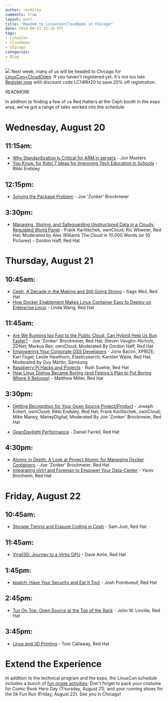 ```yaml
---
author: rendsley
comments: true
layout: post
title: "Headed to LinuxCon+CloudOpen in Chicago"
date: 2014-08-13 15:38 UTC
tags:
- LinuxCon
- CloudOpen
- Chicago
categories:
- Blog
---
```

![](blog/lfsquare.jpg)
Next week, many of us will be headed to Chicago for [LinuxCon+CloudOpen](http://events.linuxfoundation.org/events/linuxcon-north-america). If you haven't registered yet, it's not too late. [Register now](https://www.regonline.com/register/checkin.aspx?EventId=1311650&MethodId=0&EventSessionId=&startnewreg=1) with discount code LC14RH20 to save 20% off registration. 

READMORE

In addition to finding a few of us Red Hatters at the Ceph booth in the expo area, we've got a range of talks worked into the schedule:

Wednesday, August 20
====================
 
11:15am:
--------
 
* [Why Standardization Is Critical for ARM in servers](http://sched.co/1h4ZEUx) - Jon Masters
* [You Know, for Kids! 7 Ideas for Improving Tech Education in Schools](http://sched.co/1jQnCxA) - Rikki Endsley

12:15pm:
--------

* [Solving the Package Problem](http://sched.co/1jQnL3Z) - Joe 'Zonker' Brockmeier

3:30pm:
-------
 
* [Managing, Storing, and Safeguarding Unstructured Data in a Cloudy, Regulated World Panel](http://sched.co/1jQjv4v) - Frank Karlitschek, ownCloud; Ric Wheeler, Red Hat; Moderated by Alex Williams The Cloud in 10,000 Words (or 10 Pictures) - Gordon Haff, Red Hat
 
Thursday, August 21
===================
 
10:45am:
-------

* [Ceph, A Decade in the Making and Still Going Strong](http://sched.co/1jQokL2) - Sage Weil, Red Hat 
* [How Docker Enablement Makes Linux Container Easy to Deploy on Enterprise Linux](http://sched.co/1q4CAZb) - Linda Wang, Red Hat

11:45am:
--------

* [Are We Running too Fast to the Public Cloud, Can Hybrid Help Us Run Faster?](http://sched.co/SxtmWX) - Joe 'Zonker' Brockmeier, Red Hat; Steven Vaughn-Nichols, ZDNet; Markus Rex, ownCloud; Moderated By Gordon Haff, Red Hat 
* [Empowering Your Corporate OSS Developers](http://sched.co/1nC1E6p) - Jono Bacon, XPRIZE; Karl Fogel; Leslie Hawthorn, Elasticsearch; Karsten Wade, Red Hat; Moderated by Guy Martin, Samsung 
* [Raspberry Pi Hacks and Projects](http://sched.co/1jQjIF1) - Ruth Suehle, Red Hat 
* [How Linux Distros Became Boring (and Fedora's Plan to Put Boring Where It Belongs)](http://sched.co/1jQoySF) - Matthew Miller, Red Hat

3:30pm:
-------

* [Getting Recognition for Your Open Source Project/Product](http://sched.co/SxumdA) - Joseph Eckert, ownCloud; Rikki Endsley, Red Hat; Frank Karlitschek, ownCloud; Mike Maney, ManeyDigital; Moderated By Joe 'Zonker' Brockmeier, Red Hat 

* [OpenDaylight Performance](http://sched.co/1mPrfLc) - Daniel Farrell, Red Hat

4:30pm:
-------

* [Atomic in Depth: A Look at Project Atomic for Managing Docker Containers](http://sched.co/1tFUtL4) - Joe 'Zonker' Brockmeier, Red Hat 
* [Integrating oVirt and Foreman to Empower Your Data-Center](http://sched.co/1jQmiuw) - Yaniv Bronheim, Red Hat
 
Friday, August 22
=================
 
10:45am:
--------

* [Storage Tiering and Erasure Coding in Ceph](http://sched.co/1kGH1Rw) - Sam Just, Red Hat

11:45am:
--------

* [Virgil3D: Journey to a Virtio GPU](http://sched.co/1jQmPfX) - Dave Airlie, Red Hat

1:45pm:
-------

* [kpatch: Have Your Security and Eat It Too!](http://sched.co/1jQpu9s) - Josh Poimboeuf, Red Hat

2:45pm:
-------

* [Tux On Top: Open Source at the Top of the Rack](http://sched.co/1jQpIh0) - John W. Linville, Red Hat

3:45pm:
-------

* [Linux and 3D Printing](http://sched.co/1jQpOoN) - Tom Callaway, Red Hat 

Extend the Experience
=====================

In addition to the technical program and the expo, the LinuxCon schedule includes a bunch of [fun onsite activities](http://events.linuxfoundation.org/events/linuxcon-north-america/extend-the-experience/onsite-activities). Don't forget to pack your costume for Comic Book Hero Day (Thursday, August 21), and your running shoes for the 5k Fun Run (Friday, August 22). See you in Chicago!
